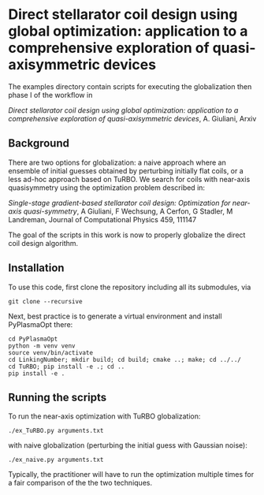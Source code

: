 # Direct stellarator coil design using global optimization: application to a comprehensive exploration of quasi-axisymmetric devices
The examples directory contain scripts for executing the globalization then phase I of the workflow in

*Direct stellarator coil design using global optimization: application to a comprehensive exploration of quasi-axisymmetric devices*, A. Giuliani, Arxiv

## Background
There are two options for globalization: a naive approach where an ensemble of initial guesses obtained by perturbing initially flat coils, or a less ad-hoc approach based on TuRBO.  We search for coils with near-axis quasisymmetry using the optimization problem described in:

*Single-stage gradient-based stellarator coil design: Optimization for near-axis quasi-symmetry*, A Giuliani, F Wechsung, A Cerfon, G Stadler, M Landreman, Journal of Computational Physics 459, 111147

The goal of the scripts in this work is now to properly globalize the direct coil design algorithm.


## Installation
To use this code, first clone the repository including all its submodules, via

    git clone --recursive 

Next, best practice is to generate a virtual environment and install PyPlasmaOpt there:

    cd PyPlasmaOpt
    python -m venv venv
    source venv/bin/activate
    cd LinkingNumber; mkdir build; cd build; cmake ..; make; cd ../../
    cd TuRBO; pip install -e .; cd ..
    pip install -e .

## Running the scripts

To run the near-axis optimization with TuRBO globalization:

    ./ex_TuRBO.py arguments.txt

with naive globalization (perturbing the initial guess with Gaussian noise):

    ./ex_naive.py arguments.txt

Typically, the practitioner will have to run the optimization multiple times for a fair comparison of the the two techniques.
